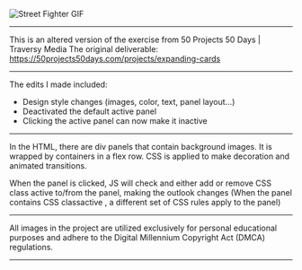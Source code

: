 ![Street Fighter GIF](https://github.com/enzokwan61/JS-Expanding-Card/raw/main/StreetFightreGif.gif)

---

This is an altered version of the exercise from 50 Projects 50 Days | Traversy Media
The original deliverable:  https://50projects50days.com/projects/expanding-cards

---

The edits I made included:  
- Design style changes (images, color, text, panel layout…)  
- Deactivated the default active panel  
- Clicking the active panel can now make it inactive  

---

In the HTML, there are div panels that contain background images. It is wrapped by containers in a flex row. CSS is applied to make decoration and animated transitions.  

When the panel is clicked, JS will check and either add or remove CSS class active to/from the panel, making the outlook changes (When the panel contains CSS classactive , a different set of CSS rules apply to the panel)

---

All images in the project are utilized exclusively for personal educational purposes and adhere to the Digital Millennium Copyright Act (DMCA) regulations.

---
